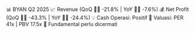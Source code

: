 📊 BYAN Q2 2025
📈 Revenue (QoQ 🔻🔴 -21.8% | YoY 🔻🔴 -7.6%)
💰 Net Profit (QoQ 🔻🔴 -43.3% | YoY 🔻🔴 -24.4%)
💡 Cash Operasi: Positif
🧮 Valuasi: PER 41x | PBV 17.5x
🧱 Fundamental perlu dicermati
